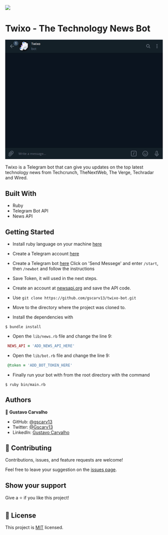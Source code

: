 ![](https://img.shields.io/badge/Microverse-blueviolet)

# Twixo - The Technology News Bot

![demo](./assets/demo.gif)

Twixo is a Telegram bot that can give you updates on the top latest technology news from Techcrunch, TheNextWeb, The Verge, Techradar and Wired.

## Built With

- Ruby
- Telegram Bot API
- News API

<!-- ## Live Demo

Visit the live version on the link above.

[link]() -->


## Getting Started

- Install ruby language on your machine [here](https://www.ruby-lang.org/en/downloads/)
- Create a Telegram account [here](https://web.telegram.org/#/login) 
- Create a Telegram bot [here](https://t.me/botfather) Click on 'Send Messege' and enter `/start`, then `/newbot` and follow the instructions
- Save Token, it will used in the next steps.
- Create an account at [newsapi.org](https://newsapi.org/) and save the API code.

- Use `git clone https://github.com/gscarv13/twixo-bot.git`
- Move to the directory where the project was cloned to. 
- Install the dependencies with
```terminal
$ bundle install
```
- Open the `lib/news.rb` file and change the line 9:
 ```ruby
  NEWS_API = 'ADD_NEWS_API_HERE'
 ```
- Open the `lib/bot.rb` file and change the line 9:
 ```ruby
  @token = 'ADD_BOT_TOKEN_HERE'
 ```
- Finally run your bot with from the root directory with the command
```terminal
$ ruby bin/main.rb
```

## Authors

👤 **Gustavo Carvalho**

- GitHub: [@gscarv13](https://github.com/gscarv13)
- Twitter: [@Gscarv13](https://twitter.com/Gscarv13)
- LinkedIn: [Gustavo Carvalho](https://www.linkedin.com/in/gustavo-silva-de-carvalho-72998a156/)

## 🤝 Contributing

Contributions, issues, and feature requests are welcome!

Feel free to leave your suggestion on the [issues page](https://github.com/gscarv13/HTML-CSS-Capstone/issues).

## Show your support

Give a ⭐️ if you like this project!

## 📝 License

This project is [MIT](https://opensource.org/licenses/mit-license.php) licensed.
